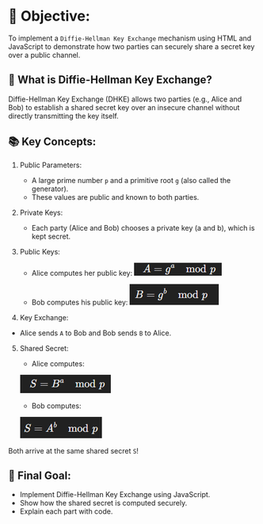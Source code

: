 # 🎯 Objective:

To implement a `Diffie-Hellman Key Exchange` mechanism using HTML and JavaScript to demonstrate how two parties can securely share a secret key over a public channel.

## 🔐 What is Diffie-Hellman Key Exchange?

Diffie-Hellman Key Exchange (DHKE) allows two parties (e.g., Alice and Bob) to establish a shared secret key over an insecure channel without directly transmitting the key itself.

## 📚 Key Concepts:

1. Public Parameters:

   - A large prime number `p` and a primitive root `g` (also called the generator).
   - These values are public and known to both parties.

2. Private Keys:

   - Each party (Alice and Bob) chooses a private key (a and b), which is kept secret.

3. Public Keys:

   - Alice computes her public key:
     ![image](./images/5.png)

   - Bob computes his public key:
     ![image](./images/3.png)

4. Key Exchange:

- Alice sends `A` to Bob and Bob sends `B` to Alice.

5. Shared Secret:

   - Alice computes:

   ![image](./images/4.png)

   - Bob computes:

   ![image](./images/1.png)

Both arrive at the same shared secret `S`!

## 🚀 Final Goal:

- Implement Diffie-Hellman Key Exchange using JavaScript.
- Show how the shared secret is computed securely.
- Explain each part with code.
